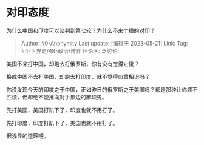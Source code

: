 # 对印态度
[为什么中国和印度可以谈判到第七轮？为什么不来个狠的对印？](https://www.zhihu.com/question/428048790/answer/3038056909)

> Author: #0-Anonymity
> Last update: [编辑于 2023-05-21]
> Link:
> Tag: #4-世界史/4B-政治/博弈 
> 评论区:
> 泛讨论:

美国不来打中国，却跑去打俄罗斯，你有没有觉得它傻？

换成中国不去打美国，却跑去打印度，就不觉得似曾相识吗？

你没发现今天的印度之于中国，正如昨日的俄罗斯之于美国吗？都是那种让你烦不胜烦，但却绝不能推向对手那边的麻烦鬼。

先打美国，美国打趴下了，印度也就不用打了。

先打印度，印度打趴下了，美国也就不用打了。

很浅显的道理吧。